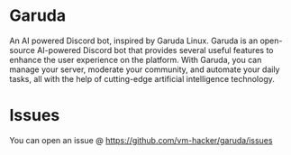 # Garuda
An AI powered Discord bot, inspired by Garuda Linux. Garuda is an open-source AI-powered Discord bot that provides several useful features to enhance the user experience on the platform. With Garuda, you can manage your server, moderate your community, and automate your daily tasks, all with the help of cutting-edge artificial intelligence technology.

# Issues 
You can open an issue @ https://github.com/vm-hacker/garuda/issues
